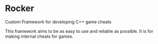 # Rocker
Custom Framework for developing C++ game cheats

This framework aims to be as easy to use and reliable as possible. It is for making internal cheats for games.
